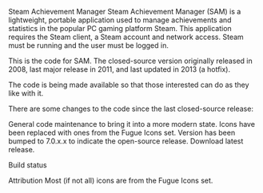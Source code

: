 Steam Achievement Manager
Steam Achievement Manager (SAM) is a lightweight, portable application used to manage achievements and statistics in the popular PC gaming platform Steam. This application requires the Steam client, a Steam account and network access. Steam must be running and the user must be logged in.

This is the code for SAM. The closed-source version originally released in 2008, last major release in 2011, and last updated in 2013 (a hotfix).

The code is being made available so that those interested can do as they like with it.

There are some changes to the code since the last closed-source release:

General code maintenance to bring it into a more modern state.
Icons have been replaced with ones from the Fugue Icons set.
Version has been bumped to 7.0.x.x to indicate the open-source release.
Download latest release.

Build status

Attribution
Most (if not all) icons are from the Fugue Icons set.
